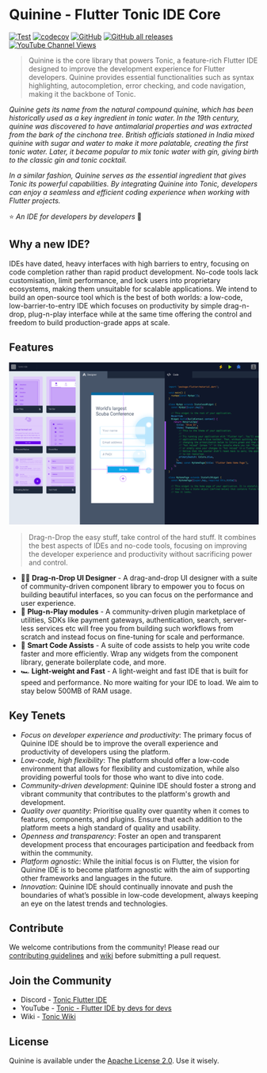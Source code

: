 # Quinine - Flutter Tonic IDE Core
[![Test](https://github.com/5hirish/quinine/actions/workflows/build.yml/badge.svg)](https://github.com/5hirish/quinine/actions/workflows/build.yml)
[![codecov](https://codecov.io/gh/5hirish/quinine/branch/master/graph/badge.svg?token=0VJDUMLWO8)](https://codecov.io/gh/5hirish/quinine)
[![GitHub](https://img.shields.io/github/license/5hirish/quinine)](https://www.apache.org/licenses/LICENSE-2.0)
[![GitHub all releases](https://img.shields.io/github/downloads/5hirish/quinine/total)](https://github.com/5hirish/quinine/releases)
[![YouTube Channel Views](https://img.shields.io/youtube/channel/views/UCjE3XF9nr_MagQ2L5nCW7NA?style=social)](https://www.youtube.com/channel/UCjE3XF9nr_MagQ2L5nCW7NA)

> Quinine is the core library that powers Tonic, a feature-rich Flutter IDE designed to improve the development experience for Flutter developers. Quinine provides essential functionalities such as syntax highlighting, autocompletion, error checking, and code navigation, making it the backbone of Tonic.

*Quinine gets its name from the natural compound quinine, which has been historically used as a key ingredient in tonic water. In the 19th century, quinine was discovered to have antimalarial properties and was extracted from the bark of the cinchona tree. British officials stationed in India mixed quinine with sugar and water to make it more palatable, creating the first tonic water. Later, it became popular to mix tonic water with gin, giving birth to the classic gin and tonic cocktail.*

*In a similar fashion, Quinine serves as the essential ingredient that gives Tonic its powerful capabilities. By integrating Quinine into Tonic, developers can enjoy a seamless and efficient coding experience when working with Flutter projects.*

⭐️ *An IDE for developers by developers* 🥂

## Why a new IDE?

IDEs have dated, heavy interfaces with high barriers to entry, focusing on code completion rather than rapid product development.
No-code tools lack customisation, limit performance, and lock users into proprietary ecosystems, making them unsuitable for scalable applications. 
We intend to build an open-source tool which is the best of both worlds: a low-code, low-barrier-to-entry IDE which focuses on productivity by simple drag-n-drop, plug-n-play interface while at the same time offering the control and freedom to build production-grade apps at scale.

## Features

![Quinine Early Concept](docs/tonic-concept.png "Quinine Early Concept")

> Drag-n-Drop the easy stuff, take control of the hard stuff. It combines the best aspects of IDEs and no-code tools, focusing on improving the developer experience and productivity without sacrificing power and control.

- 👋🏼  **Drag-n-Drop UI Designer** - A drag-and-drop UI designer with a suite of community-driven component library to empower you to focus on building beautiful interfaces, so you can focus on the performance and user experience.
- 🔌  **Plug-n-Play modules** - A community-driven plugin marketplace of utilities, SDKs like payment gateways, authentication, search, server-less services etc will free you from building such workflows from scratch and instead focus on fine-tuning for scale and performance.
- 🧠  **Smart Code Assists** - A suite of code assists to help you write code faster and more efficiently. Wrap any widgets from the component library, generate boilerplate code, and more.
- 🏎️  **Light-weight and Fast** - A light-weight and fast IDE that is built for speed and performance. No more waiting for your IDE to load. We aim to stay below 500MB of RAM usage.

## Key Tenets

- *Focus on developer experience and productivity*: The primary focus of Quinine IDE should be to improve the overall experience and productivity of developers using the platform.
- *Low-code, high flexibility*: The platform should offer a low-code environment that allows for flexibility and customization, while also providing powerful tools for those who want to dive into code.
- *Community-driven development*: Quinine IDE should foster a strong and vibrant community that contributes to the platform's growth and development.
- *Quality over quantity*: Prioritise quality over quantity when it comes to features, components, and plugins. Ensure that each addition to the platform meets a high standard of quality and usability.
- *Openness and transparency*: Foster an open and transparent development process that encourages participation and feedback from within the community.
- *Platform agnostic*: While the initial focus is on Flutter, the vision for Quinine IDE is to become platform agnostic with the aim of supporting other frameworks and languages in the future.
- *Innovation*: Quinine IDE should continually innovate and push the boundaries of what’s possible in low-code development, always keeping an eye on the latest trends and technologies.

## Contribute

We welcome contributions from the community! Please read our [contributing guidelines](https://github.com/5hirish/quinine/blob/release/CONTRIBUTION.md) and [wiki](https://github.com/5hirish/quinine/wiki) before submitting a pull request.

## Join the Community

- Discord - [Tonic Flutter IDE](https://discord.gg/Yh5Nkrznaw)
- YouTube - [Tonic - Flutter IDE by devs for devs](https://www.youtube.com/@tonic_ide)
- Wiki - [Tonic Wiki](https://github.com/5hirish/quinine/wiki)

## License

Quinine is available under the [Apache License 2.0](https://github.com/5hirish/quinine/blob/release/LICENSE). Use it wisely.
